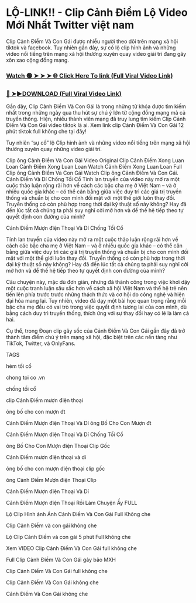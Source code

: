 # LỘ-LINK!! - Clip Cảnh Điềm Lộ Video Mới Nhất Twitter việt nam

Clip Cảnh Điềm Và Con Gái được nhiều người theo dõi trên mạng xã hội tiktok và facebook. Tuy nhiên gần đây, sự cố lộ clip hình ảnh và những video nổi tiếng trên mạng xã hội thường xuyên quay video giải trí đang gây xôn xao cộng đồng mạng.


### [Watch 🟢 ➤ ➤ ➤ 🌐 Click Here To link (Full Viral Video Link)](https://cinesky.today/canh-diem-hd-video/)

### [🔴 ➤►DOWNLOAD (Full Viral Video Link)](https://cinesky.today/canh-diem-hd-video/)

Gần đây, Clip Cảnh Điềm Và Con Gái là trong những từ khóa được tìm kiếm nhất trong những ngày qua thu hút sự chú ý lớn từ cộng đồng mạng mà cả truyền thông. Hiện, nhiều thành viên mạng đã truy lung tìm kiếm Clip Cảnh Điềm Và Con Gái video tiktok là ai. Xem link clip Cảnh Điềm Và Con Gái 12 phút tiktok full không che tại đây!

Tuy nhiên “sự cố” lộ Clip hình ảnh và những video nổi tiếng trên mạng xã hội thường xuyên quay những video giải trí.

Clip ông Cảnh Điềm Và Con Gái Video Original Clip Cảnh Điềm Xong Luan Loan Cảnh Điềm Xong Luan Loan Watch Cảnh Điềm Xong Luan Loan Full Clip ông Cảnh Điềm Và Con Gái Watch Clip ông Cảnh Điềm Và Con Gái. Cảnh Điềm Và Dí Chống Tối Cổ Tính lan truyền của video này mở ra một cuộc thảo luận rộng rãi hơn về cách các bậc cha mẹ ở Việt Nam – và ở nhiều quốc gia khác – có thể cân bằng giữa việc duy trì các giá trị truyền thống và chuẩn bị cho con mình đối mặt với một thế giới luôn thay đổi. Truyền thống có còn phù hợp trong thời đại kỹ thuật số này không? Hay đã đến lúc tất cả chúng ta phải suy nghĩ cởi mở hơn và để thế hệ tiếp theo tự quyết định con đường của mình?

Cảnh Điềm Mượn điện Thoại Và Dí Chống Tối Cổ

Tính lan truyền của video này mở ra một cuộc thảo luận rộng rãi hơn về cách các bậc cha mẹ ở Việt Nam – và ở nhiều quốc gia khác – có thể cân bằng giữa việc duy trì các giá trị truyền thống và chuẩn bị cho con mình đối mặt với một thế giới luôn thay đổi. Truyền thống có còn phù hợp trong thời đại kỹ thuật số này không? Hay đã đến lúc tất cả chúng ta phải suy nghĩ cởi mở hơn và để thế hệ tiếp theo tự quyết định con đường của mình?

Câu chuyện này, mặc dù đơn giản, nhưng đã thành công trong việc khơi dậy một cuộc tranh luận sâu sắc hơn về cách xã hội Việt Nam và thế hệ trẻ nên tiến lên phía trước trước những thách thức và cơ hội do công nghệ và hiện đại hóa mang lại. Tuy nhiên, video đã dạy một bài học quan trọng rằng mỗi bậc cha mẹ đều có vai trò trong việc quyết định tương lai của con mình, dù bằng cách duy trì truyền thống, thích ứng với sự thay đổi hay có lẽ là làm cả hai.

Cụ thể, trong Đoạn clip gây sốc của Cảnh Điềm Và Con Gái gần đây đã trở thành tâm điểm chú ý trên mạng xã hội, đặc biệt trên các nền tảng như TikTok, Twitter, và OnlyFans.

TAGS

hẻm tối cổ

chong toi co .vn

chống tối cổ

clip Cảnh Điềm mượn điện thoại

ông bố cho con mượn đt

Cảnh Điềm Mượn điện Thoại Và Dí ông Bố Cho Con Mượn đt

Cảnh Điềm Mượn điện Thoại Và Dí Chống Tối Cổ

ông Bố Cho Con Mượn điện Thoại Clip Gốc

Cảnh Điềm mượn điện thoại và dí

ông bố cho con mượn điện thoại clip gốc

ông Cảnh Điềm Mượn điện Thoại Clip

Cảnh Điềm Mượn điện Thoại Và Dí

Cảnh Điềm Mượn điện Thoại Rồi Làm Chuyện Ấy FULL

Lộ Clip Hình ảnh Ánh Cảnh Điềm Và Con Gái Full Không che

Clip Cảnh Điềm và con gái không che

Lộ Clip Cảnh Điềm và con gái 5 phút Full không che

Xem VIDEO Clip Cảnh Điềm Và Con Gái full không che

Full Clip Cảnh Điềm Và Con Gái gây bão MXH

Clip Cảnh Điềm Và Con Gái full không che

Clip Cảnh Điềm Và Con Gái không che

Cảnh Điềm Và Con Gái không che
